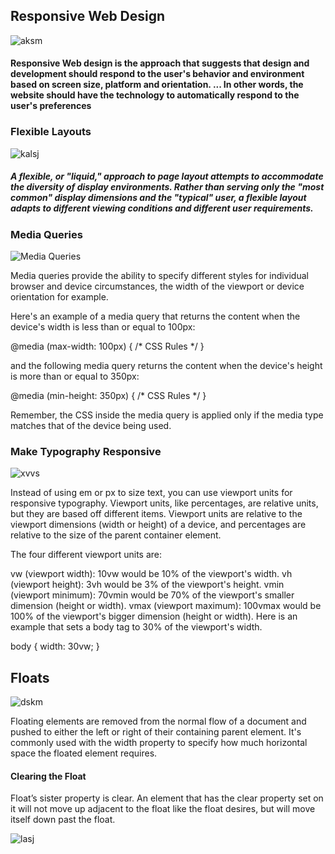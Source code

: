 ## Responsive Web Design
![aksm](https://kbworks.org/wp-content/uploads/2019/05/responsive-web-design-kb-works.jpg)

#### Responsive Web design is the approach that suggests that design and development should respond to the user's behavior and environment based on screen size, platform and orientation. ... In other words, the website should have the technology to automatically respond to the user's preferences



### Flexible Layouts
![kalsj](https://www.metropublisher.com/downloads/160/download/varied-layouts.png?cb=92d9cbb9db3f30456b73a5705eb8b243&w=640)

##### A flexible, or "liquid," approach to page layout attempts to accommodate the diversity of display environments. Rather than serving only the "most common" display dimensions and the "typical" user, a flexible layout adapts to different viewing conditions and different user requirements.


### Media Queries
![Media Queries](https://www.seobility.net/en/wiki/images/6/6f/Media-Queries.png)

Media queries provide the ability to specify different styles for individual browser and device circumstances, the width of the viewport or device orientation for example.


Here's an example of a media query that returns the content when the device's width is less than or equal to 100px:

@media (max-width: 100px) { /* CSS Rules */ }

and the following media query returns the content when the device's height is more than or equal to 350px:

@media (min-height: 350px) { /* CSS Rules */ }

Remember, the CSS inside the media query is applied only if the media type matches that of the device being used.



### Make Typography Responsive
![xvvs](https://encrypted-tbn0.gstatic.com/images?q=tbn:ANd9GcSPJPLYMuCLg03VksC9Ww4UaQ4-IV-FQQVOdQ&usqp=CAU)

Instead of using em or px to size text, you can use viewport units for responsive typography. Viewport units, like percentages, are relative units, but they are based off different items. Viewport units are relative to the viewport dimensions (width or height) of a device, and percentages are relative to the size of the parent container element.

The four different viewport units are:

vw (viewport width): 10vw would be 10% of the viewport's width.
vh (viewport height): 3vh would be 3% of the viewport's height.
vmin (viewport minimum): 70vmin would be 70% of the viewport's smaller dimension (height or width).
vmax (viewport maximum): 100vmax would be 100% of the viewport's bigger dimension (height or width).
Here is an example that sets a body tag to 30% of the viewport's width.

body { width: 30vw; }


## Floats
![dskm](https://i1.wp.com/css-tricks.com/wp-content/csstricks-uploads/web-layout.png?resize=540%2C240&ssl=1)

Floating elements are removed from the normal flow of a document and pushed to either the left or right of their containing parent element. It's commonly used with the width property to specify how much horizontal space the floated element requires.

#### Clearing the Float
Float’s sister property is clear. An element that has the clear property set on it will not move up adjacent to the float like the float desires, but will move itself down past the float.

![lasj](https://i2.wp.com/css-tricks.com/wp-content/csstricks-uploads/clearedfooter.png?resize=540%2C230)
